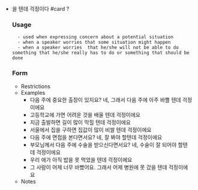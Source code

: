 - 을 텐데 걱정이다 #card
  ?
	### Usage
		- used when expressing concern about a potential situation
		- when a speaker worries that some situation might happen
		- when a speaker worries  that he/she will not be able to do something that he/she really has to do or something that should be done
	### Form
	- Restrictions
	- Examples
		- 다음 주에 중요한 출장이 있지요?
		  네, 그래서 다음 주에 아주 바쁠 텐데 걱정이에요
		- 고등학교에 가면 어려운 것을 배울 텐데 걱정이에요
		- 지금 출발하면 길이 많이 막힐 텐데 걱정이에요
		- 서울에서 집을 구하면 집값이 많이 비쌀 텐데 걱정이에요
		- 다음 주에 면접을 본다면서요?
		  네, 잘 봐야 할텐데 걱정이에요
		- 부모님께서 다음 주에 수술을 받으신다면서요?
		  네, 수술이 잘 되어야 할텐데 걱정이에요
		- 우리 애가 아직 밥을 못 먹었을 텐데 걱정이에요
		- 그 사람이 어제 너무 바빴어요. 그래서 어제 병원에 못 갔을 텐데 걱정이에요
	- Notes